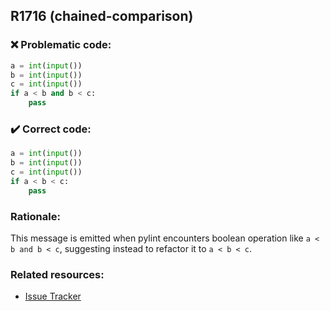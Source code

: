 ## R1716 (chained-comparison)

### :x: Problematic code:

```python
a = int(input())
b = int(input())
c = int(input())
if a < b and b < c:
    pass
```

### :heavy_check_mark: Correct code:

```python
a = int(input())
b = int(input())
c = int(input())
if a < b < c:
    pass
```

### Rationale:

This message is emitted when pylint encounters boolean operation like
`a < b and b < c`, suggesting instead to refactor it to `a < b < c`.

### Related resources:

- [Issue Tracker](https://github.com/PyCQA/pylint/issues?q=is%3Aissue+%22chained-comparison%22+OR+%22R1716%22)
